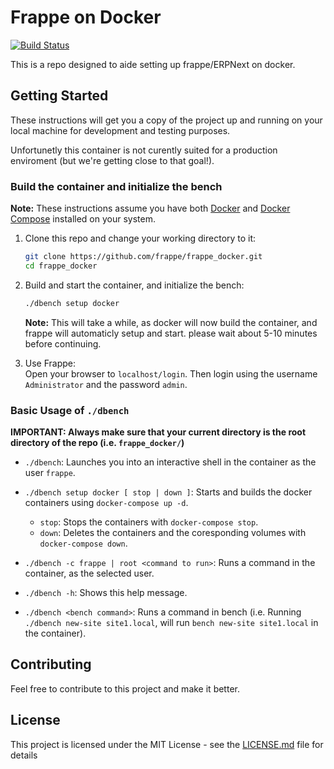# Frappe on Docker

[![Build Status](https://travis-ci.org/frappe/frappe_docker.svg?branch=entrypoint)](https://travis-ci.org/frappe/frappe_docker)

This is a repo designed to aide setting up frappe/ERPNext on docker.

## Getting Started

These instructions will get you a copy of the project up and running on your local machine for development and testing purposes.

Unfortunetly this container is not curently suited for a production enviroment (but we're getting close to that goal!).

### Build the container and initialize the bench

**Note:** These instructions assume you have both [Docker](https://docs.docker.com/engine/installation) and [Docker Compose](https://docs.docker.com/compose/install/) installed on your system.

1. Clone this repo and change your working directory to it:

    ```bash
    git clone https://github.com/frappe/frappe_docker.git
    cd frappe_docker
    ```

2. Build and start the container, and initialize the bench:

    ```bash
    ./dbench setup docker
    ```

    **Note:** This will take a while, as docker will now build the container, and frappe will automaticly setup and start. please wait about 5-10 minutes before continuing.

3. Use Frappe:  
    Open your browser to `localhost/login`. Then login using the username `Administrator` and the password `admin`.

### Basic Usage of `./dbench`

**IMPORTANT: Always make sure that your current directory is the root directory of the repo (i.e. `frappe_docker/`)**

- `./dbench`: Launches you into an interactive shell in the container as the user `frappe`.

- `./dbench setup docker [ stop | down ]`: Starts and builds the docker containers using `docker-compose up -d`.
  - `stop`: Stops the containers with `docker-compose stop`.
  - `down`: Deletes the containers and the coresponding volumes with `docker-compose down`.

- `./dbench -c frappe | root <command to run>`: Runs a command in the container, as the selected user.

- `./dbench -h`: Shows this help message.

- `./dbench <bench command>`: Runs a command in bench (i.e. Running `./dbench new-site site1.local`, will run `bench new-site site1.local` in the container).

## Contributing

Feel free to contribute to this project and make it better.

## License

This project is licensed under the MIT License - see the [LICENSE.md](LICENSE.md) file for details

